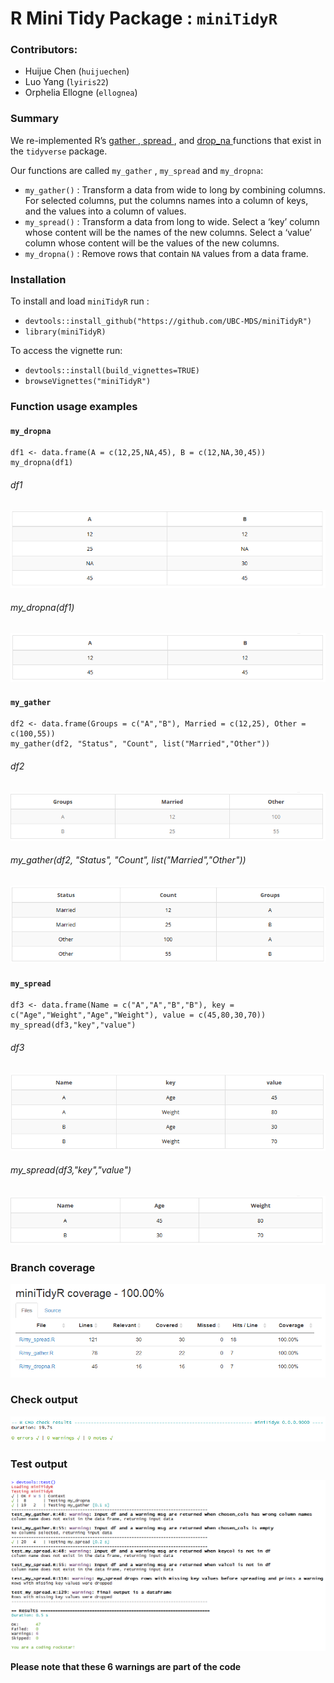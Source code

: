 # R Mini Tidy Package : `miniTidyR`

### Contributors:
- Huijue Chen (`huijuechen`)
- Luo Yang (`lyiris22`)
- Orphelia Ellogne (`ellognea`)

### Summary
We re-implemented R’s <a href="https://tidyr.tidyverse.org/reference/gather.html"> gather </a>,<a href="https://tidyr.tidyverse.org/reference/spread.html"> spread </a>, and <a href="https://tidyr.tidyverse.org/reference/drop_na.html"> drop_na </a> functions that exist in the `tidyverse` package.

Our functions are called `my_gather` , `my_spread` and `my_dropna`:

- `my_gather()` : Transform a data from wide to long by combining columns. For selected columns, put the columns names into a column of keys, and the values into a column of values.
- `my_spread()` : Transform a data from long to wide.  Select a ‘key’ column whose content will be the names of the new columns. Select a ‘value’ column whose content will be the values of the new columns.
- `my_dropna()` : Remove rows that contain `NA` values from a data frame.

### Installation
To install and load `miniTidyR` run :  

- `devtools::install_github("https://github.com/UBC-MDS/miniTidyR")`
- `library(miniTidyR)`

To access the vignette run:

- `devtools::install(build_vignettes=TRUE)`
-  `browseVignettes("miniTidyR")`

### Function usage examples

#### `my_dropna`

```
df1 <- data.frame(A = c(12,25,NA,45), B = c(12,NA,30,45))
my_dropna(df1)
```

###### df1

![](images/df1.PNG)

###### my_dropna(df1)

![](images/output1.PNG)

#### `my_gather`

```
df2 <- data.frame(Groups = c("A","B"), Married = c(12,25), Other = c(100,55))
my_gather(df2, "Status", "Count", list("Married","Other"))
```

###### df2

![](images/df2.PNG)

###### my_gather(df2, "Status", "Count", list("Married","Other"))

![](images/output2.PNG)

#### `my_spread`

```
df3 <- data.frame(Name = c("A","A","B","B"), key = c("Age","Weight","Age","Weight"), value = c(45,80,30,70))
my_spread(df3,"key","value")
```
###### df3

![](images/df3.PNG)

###### my_spread(df3,"key","value")

![](images/output3.PNG)

### Branch coverage

![](images/coverage.PNG)

### Check output

![](images/check_results.PNG)

### Test output

![](images/test_results2.PNG)

**Please note that these 6 warnings are part of the code**
